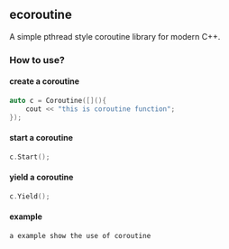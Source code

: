 ## ecoroutine

A simple pthread style coroutine library for modern C++.

### How to use?

#### create a coroutine
```C++
auto c = Coroutine([](){
    cout << "this is coroutine function";
});
```

#### start a coroutine
```C++
c.Start();
```

#### yield a coroutine
```C++
c.Yield();
```

#### example

```C++
a example show the use of coroutine
```
